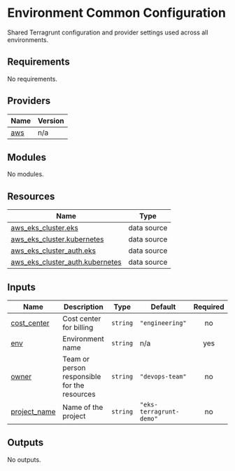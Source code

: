 # Environment Common Configuration

Shared Terragrunt configuration and provider settings used across all environments.

<!-- BEGIN_TF_DOCS -->
## Requirements

No requirements.

## Providers

| Name | Version |
|------|---------|
| <a name="provider_aws"></a> [aws](#provider\_aws) | n/a |

## Modules

No modules.

## Resources

| Name | Type |
|------|------|
| [aws_eks_cluster.eks](https://registry.terraform.io/providers/hashicorp/aws/latest/docs/data-sources/eks_cluster) | data source |
| [aws_eks_cluster.kubernetes](https://registry.terraform.io/providers/hashicorp/aws/latest/docs/data-sources/eks_cluster) | data source |
| [aws_eks_cluster_auth.eks](https://registry.terraform.io/providers/hashicorp/aws/latest/docs/data-sources/eks_cluster_auth) | data source |
| [aws_eks_cluster_auth.kubernetes](https://registry.terraform.io/providers/hashicorp/aws/latest/docs/data-sources/eks_cluster_auth) | data source |

## Inputs

| Name | Description | Type | Default | Required |
|------|-------------|------|---------|:--------:|
| <a name="input_cost_center"></a> [cost\_center](#input\_cost\_center) | Cost center for billing | `string` | `"engineering"` | no |
| <a name="input_env"></a> [env](#input\_env) | Environment name | `string` | n/a | yes |
| <a name="input_owner"></a> [owner](#input\_owner) | Team or person responsible for the resources | `string` | `"devops-team"` | no |
| <a name="input_project_name"></a> [project\_name](#input\_project\_name) | Name of the project | `string` | `"eks-terragrunt-demo"` | no |

## Outputs

No outputs.
<!-- END_TF_DOCS -->
